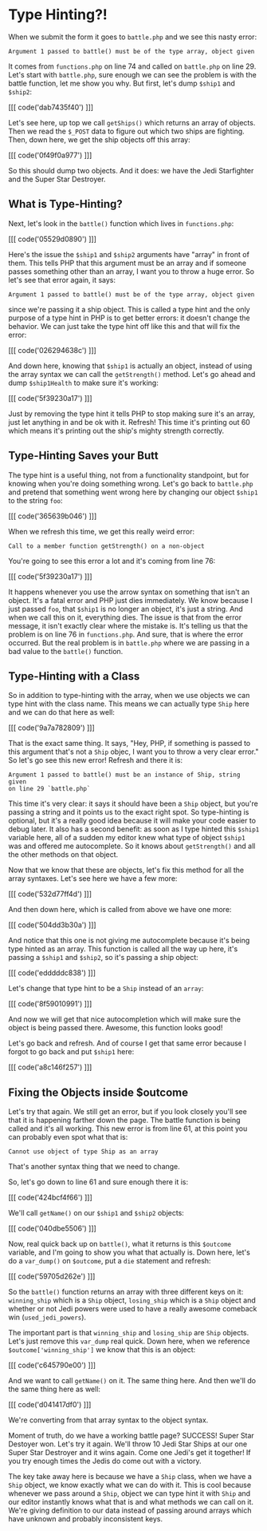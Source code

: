 # Type Hinting?!

When we submit the form it goes to `battle.php` and we see this nasty error:

    Argument 1 passed to battle() must be of the type array, object given

It comes from `functions.php` on line 74 and called on `battle.php` on line
29. Let's start with `battle.php`, sure enough we can see the problem is
with the battle function, let me show you why. But first, let's dump `$ship1`
and `$ship2`:

[[[ code('dab7435f40') ]]]

Let's see here, up top we call `getShips()` which returns an array of objects.
Then we read the `$_POST` data to figure out which two ships are fighting. 
Then, down here, we get the ship objects off this array:

[[[ code('0f49f0a977') ]]]

So this should dump two objects. And it does: we have the Jedi Starfighter
and the Super Star Destroyer. 

## What is Type-Hinting?

Next, let's look in the `battle()` function which lives in `functions.php`:

[[[ code('05529d0890') ]]]

Here's the issue the `$ship1` and `$ship2` arguments have "array" in front
of them. This tells PHP that this argument must be an array and if someone
passes something other than an array, I want you to throw a huge error. So
let's see that error again, it says:

    Argument 1 passed to battle() must be of the type array, object given

since we're passing it a ship object. This is called a type hint and the
only purpose of a type hint in PHP is to get better errors: it doesn't change
the behavior. We can just take the type hint off like this and that will
fix the error:

[[[ code('026294638c') ]]]

And down here, knowing that `$ship1` is actually an object, instead of using
the array syntax we can call the `getStrength()` method. Let's go ahead and
dump `$ship1Health` to make sure it's working:

[[[ code('5f39230a17') ]]]

Just by removing the type hint it tells PHP to stop making sure it's an array,
just let anything in and be ok with it. Refresh! This time it's printing
out 60 which means it's printing out the ship's mighty strength correctly.

## Type-Hinting Saves your Butt

The type hint is a useful thing, not from a functionality standpoint, but
for knowing when you're doing something wrong. Let's go back to `battle.php`
and pretend that something went wrong here by changing our object `$ship1`
to the string `foo`:

[[[ code('365639b046') ]]]

When we refresh this time, we get this really weird error:

    Call to a member function getStrength() on a non-object

You're going to see this error a lot and it's coming from line 76:

[[[ code('5f39230a17') ]]]

It happens whenever you use the arrow syntax on something that isn't an object.
It's a fatal error and PHP just dies immediately. We know because I just
passed `foo`, that `$ship1` is no longer an object, it's just a string. And
when we call this on it, everything dies. The issue is that from the error
message, it isn't exactly clear where the mistake is. It's telling us that
the problem is on line 76 in `functions.php`. And sure, that is where the
error occurred. But the real problem is in `battle.php` where we are passing
in a bad value to the `battle()` function. 

## Type-Hinting with a Class

So in addition to type-hinting with the array, when we use objects we can
type hint with the class name. This means we can actually type `Ship` here
and we can do that here as well:

[[[ code('9a7a782809') ]]]

That is the exact same thing. It says, "Hey, PHP, if something is passed
to this argument that's not a `Ship` objec, I want you to throw a very clear
error." So let's go see this new error! Refresh and there it is:

    Argument 1 passed to battle() must be an instance of Ship, string given
    on line 29 `battle.php`

This time it's very clear: it says it should have been a `Ship` object, but
you're passing a string and it points us to the exact right spot. So type-hinting
is optional, but it's a really good idea because it will make your code easier
to debug later. It also has a second benefit: as soon as I type hinted this
`$ship1` variable here, all of a sudden my editor knew what type of object
`$ship1` was and offered me autocomplete. So it knows about `getStrength()`
and all the other methods on that object. 

Now that we know that these are objects, let's fix this method for all the array
syntaxes. Let's see here we have a few more:

[[[ code('532d77ff4d') ]]]

And then down here, which is called from above we have one more:

[[[ code('504dd3b30a') ]]]

And notice that this one is not giving me autocomplete because it's being
type hinted as an array. This function is called all the way up here, it's
passing a `$ship1` and `$ship2`, so it's passing a ship object:

[[[ code('edddddc838') ]]]

Let's change that type hint to be a `Ship` instead of an `array`:

[[[ code('8f59010991') ]]]

And now we will get that nice autocompletion which will make sure the object
is being passed there. Awesome, this function looks good!

Let's go back and refresh. And of course I get that same error because I forgot
to go back and put `$ship1` here:

[[[ code('a8c146f257') ]]]

## Fixing the Objects inside $outcome

Let's try that again. We still get an error, but if you look closely you'll
see that it is happening farther down the page. The battle function is being
called  and it's all working. This new error is from line 61, at this point
you can probably even spot what that is:

    Cannot use object of type Ship as an array

That's another syntax thing that we need to change.

So, let's go down to line 61 and sure enough there it is:

[[[ code('424bcf4f66') ]]]

We'll call `getName()` on our `$ship1` and `$ship2` objects:

[[[ code('040dbe5506') ]]]

Now, real quick back up on `battle()`, what it returns is this `$outcome`
variable, and I'm going to show you what that actually is. Down here, let's
do a `var_dump()` on `$outcome`, put a `die` statement and refresh:

[[[ code('59705d262e') ]]]

So the `battle()` function returns an array with three different keys on
it: `winning_ship` which is a `Ship` object, `losing_ship` which is a `Ship`
object and whether or not Jedi powers were used to have a really awesome
comeback win (`used_jedi_powers`).

The important part is that `winning_ship` and `losing_ship` are `Ship` objects.
Let's just remove this `var_dump` real quick. Down here, when we reference
`$outcome['winning_ship']` we know that this is an object:

[[[ code('c645790e00') ]]]

And we want to call `getName()` on it. The same thing here. And then we'll 
do the same thing here as well:

[[[ code('d041417df0') ]]]

We're converting from that array syntax to the object syntax. 

Moment of truth, do we have a working battle page? SUCCESS! Super Star Destoyer
won. Let's try it again. We'll throw 10 Jedi Star Ships at our one Super
Star Destroyer and it wins again. Come one Jedi's get it together! If you
try enough times the Jedis do come out with a victory.

The key take away here is because we have a `Ship` class, when we have a
`Ship` object, we know exactly what we can do with it. This is cool because
whenever we pass around a `Ship`, object we can type hint it with `Ship`
and our editor instantly knows what that is and what methods we can call
on it. We're giving definition to our data instead of passing around arrays
which have unknown and probably inconsistent keys. 
